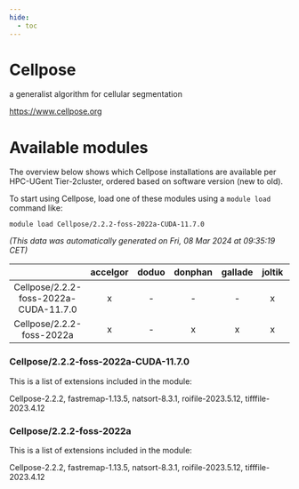 ```yaml
---
hide:
  - toc
---
```


Cellpose
========


a generalist algorithm for cellular segmentation

https://www.cellpose.org
# Available modules


The overview below shows which Cellpose installations are available per HPC-UGent Tier-2cluster, ordered based on software version (new to old).

To start using Cellpose, load one of these modules using a `module load` command like:

```shell
module load Cellpose/2.2.2-foss-2022a-CUDA-11.7.0
```

*(This data was automatically generated on Fri, 08 Mar 2024 at 09:35:19 CET)*  

| |accelgor|doduo|donphan|gallade|joltik|skitty|
| :---: | :---: | :---: | :---: | :---: | :---: | :---: |
|Cellpose/2.2.2-foss-2022a-CUDA-11.7.0|x|-|-|-|x|-|
|Cellpose/2.2.2-foss-2022a|x|-|x|x|x|x|


### Cellpose/2.2.2-foss-2022a-CUDA-11.7.0

This is a list of extensions included in the module:

Cellpose-2.2.2, fastremap-1.13.5, natsort-8.3.1, roifile-2023.5.12, tifffile-2023.4.12

### Cellpose/2.2.2-foss-2022a

This is a list of extensions included in the module:

Cellpose-2.2.2, fastremap-1.13.5, natsort-8.3.1, roifile-2023.5.12, tifffile-2023.4.12